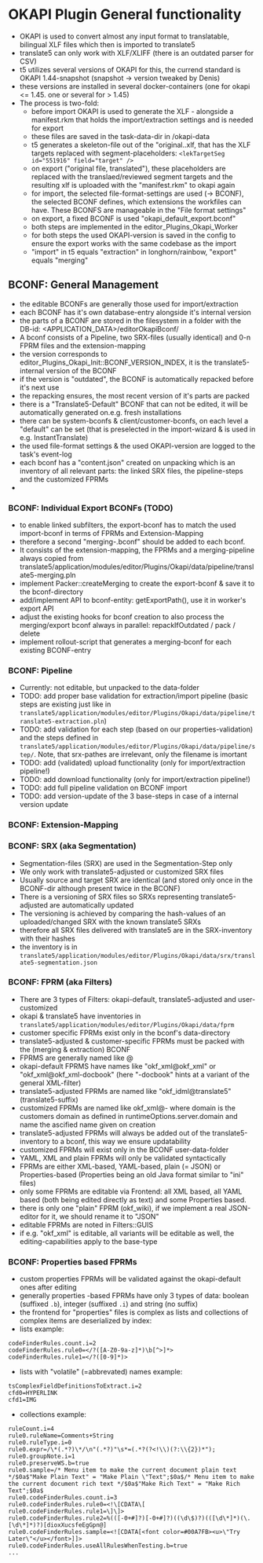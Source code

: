 

# OKAPI Plugin General functionality

* OKAPI is used to convert almost any input format to translatable, bilingual XLF files which then is imported to translate5
* translate5 can only work with XLF/XLIFF (there is an outdated parser for CSV)
* t5 utilizes several versions of OKAPI for this, the currend standard is OKAPI 1.44-snapshot (snapshot -> version tweaked by Denis)
* these versions are installed in several docker-containers (one for okapi <= 1.45. one or several for > 1.45)
* The process is two-fold:
  * before import OKAPI is used to generate the XLF - alongside a manifest.rkm that holds the import/extraction settings and is needed for export
  * these files are saved in the task-data-dir in /okapi-data
  * t5 generates a skeleton-file out of the "original.<extension>.xlf, that has the XLF targets replaced with segment-placeholders: `<lekTargetSeg id="551916" field="target" />`
  * on export ("original file, translated"), these placeholders are replaced with the translaed/reviewed segment targets and the resulting xlf is uploaded with the "manifest.rkm" to okapi again
  * for import, the selected file-format-settings are used (-> BCONF), the selected BCONF defines, which extensions the workfiles can have. These BCONFS are manageable in the "File format settings"
  * on export, a fixed BCONF is used "okapi_default_export.bconf"
  * both steps are implemented in the editor_Plugins_Okapi_Worker
  * for both steps the used OKAPI-version is saved in the config to ensure the export works with the same codebase as the import
  * "import" in t5 equals "extraction" in longhorn/rainbow, "export" equals "merging"


## BCONF: General Management

* the editable BCONFs are generally those used for import/extraction
* each BCONF has it's own database-entry alongside it's internal version
* the parts of a BCONF are stored in the filesystem in a folder with the DB-id: <APPLICATION_DATA>/editorOkapiBconf/<id>
* A bconf consists of a Pipeline, two SRX-files (usually identical) and 0-n FPRM files and the extension-mapping
* the version corresponds to editor_Plugins_Okapi_Init::BCONF_VERSION_INDEX, it is the translate5-internal version of the BCONF
* if the version is "outdated", the BCONF is automatically repacked before it's next use
* the repacking ensures, the most recent version of it's parts are packed
* there is a "Translate5-Default" BCONF that can not be edited, it will be automatically generated on.e.g. fresh installations
* there can be system-bconfs & client/customer-bconfs, on each level a "default" can be set (that is preselected in the import-wizard & is used in e.g. InstantTranslate)
* the used file-format settings & the used OKAPI-version are logged to the task's event-log
* each bconf has a "content.json" created on unpacking which is an inventory of all relevant parts: the linked SRX files, the pipeline-steps and the customized FPRMs
* 


### BCONF: Individual Export BCONFs (TODO)

* to enable linked subfilters, the export-bconf has to match the used import-bconf in terms of FPRMs and Extension-Mapping
* therefore a second "merging-<id>.bconf" should be added to each bconf.
* It consists of the extension-mapping, the FPRMs and a merging-pipeline always copied from translate5/application/modules/editor/Plugins/Okapi/data/pipeline/translate5-merging.pln
* implement Packer::createMerging to create the export-bconf & save it to the bconf-directory
* add/implement API to bconf-entity: getExportPath(), use it in worker's export API
* adjust the existing hooks for bconf creation to also process the merging/export bconf always in parallel: repackIfOutdated / pack / delete
* implement rollout-script that generates a merging-bconf for each existing BCONF-entry


### BCONF: Pipeline

- Currently: not editable, but unpacked to the data-folder
- TODO: add proper base validation for extraction/import pipeline (basic steps are existing just like in `translate5/application/modules/editor/Plugins/Okapi/data/pipeline/translate5-extraction.pln`)
- TODO: add validation for each step (based on our properties-validation) and the steps defined in `translate5/application/modules/editor/Plugins/Okapi/data/pipeline/step/`. Note, that srx-pathes are irrelevant, only the filename is imortant
- TODO: add (validated) upload functionality (only for import/extraction pipeline!)
- TODO: add download functionality (only for import/extraction pipeline!)
- TODO: add full pipeline validation on BCONF import
- TODO: add version-update of the 3 base-steps in case of a internal version update

### BCONF: Extension-Mapping

### BCONF: SRX (aka Segmentation)

* Segmentation-files (SRX) are used in the Segmentation-Step only
* We only work with translate5-adjusted or customized SRX files
* Usually source and target SRX are identical (and stored only once in the BCONF-dir although present twice in the BCONF)
* There is a versioning of SRX files so SRXs representing translate5-adjusted are automatically updated
* The versioning is achieved by comparing the hash-values of an uploaded/changed SRX with the known translate5 SRXs
* therefore all SRX files delivered with translate5 are in the SRX-inventory with their hashes
* the inventory is in `translate5/application/modules/editor/Plugins/Okapi/data/srx/translate5-segmentation.json`

### BCONF: FPRM (aka Filters)

* There are 3 types of Filters: okapi-default, translate5-adjusted and user-customized
* okapi & translate5 have inventories in `translate5/application/modules/editor/Plugins/Okapi/data/fprm`
* customer specific FPRMs exist only in the bconf's data-directory
* translate5-adjusted & customer-specific FPRMs must be packed with the (merging & extraction) BCONF
* FPRMS are generally named like <okapi-type>@<variant>
* okapi-default FPRMS have names like "okf_xml@okf_xml" or "okf_xml@okf_xml-docbook" (here "-docbook" hints at a variant of the general XML-filter)
* translate5-adjusted FPRMs are named like "okf_idml@translate5" (translate5-suffix)
* customized FPRMs are named like okf_xml@<domain>-<name> where domain is the customers domain as defined in runtimeOptions.server.domain and name the ascified name given on creation
* translate5-adjusted FPRMs will always be added out of the translate5-inventory to a bconf, this way we ensure updatability
* customized FPRMs will exist only in the BCONF user-data-folder
* YAML, XML and plain FPRMs will only be validated syntactically
* FPRMs are either XML-based, YAML-based, plain (= JSON) or Properties-based (Properties being an old Java format similar to "ini" files)
* only some FPRMs are editable via Frontend: all XML based, all YAML based (both being edited directly as text) and some Properties based.
* there is only one "plain" FPRM (okf_wiki), if we implement a real JSON-editor for it, we should rename it to "JSON"
* editable FPRMs are noted in Filters::GUIS
* if e.g. "okf_xml" is editable, all variants will be editable as well, the editing-capabilities apply to the base-type



### BCONF: Properties based FPRMs

* custom properties FPRMs will be validated against the okapi-default ones after editing
* generally properties -based FPRMs have only 3 types of data: boolean (suffixed `.b`), integer (suffixed `.i`) and string (no suffix)
* the frontend for "properties" files is complex as lists and collections of complex items are deserialized by index:
* lists example:
```
codeFinderRules.count.i=2
codeFinderRules.rule0=</?([A-Z0-9a-z]*)\b[^>]*>
codeFinderRules.rule1=</?([0-9]*)>
```
* lists with "volatile" (=abbrevated) names example:
```
tsComplexFieldDefinitionsToExtract.i=2
cfd0=HYPERLINK
cfd1=IMG
```
* collections example:
```
ruleCount.i=4
rule0.ruleName=Comments+String
rule0.ruleType.i=0
rule0.expr=/\*(.*?)\*/\n"(.*?)"\s*=(.*?(?<!\\)(?:\\{2})*");
rule0.groupNote.i=1
rule0.preserveWS.b=true
rule0.sample=/* Menu item to make the current document plain text */$0a$"Make Plain Text" = "Make Plain \"Text";$0a$/* Menu item to make the current document rich text */$0a$"Make Rich Text" = "Make Rich Text";$0a$
rule0.codeFinderRules.count.i=3
rule0.codeFinderRules.rule0=<!\[CDATA\[
rule0.codeFinderRules.rule1=\]\]>
rule0.codeFinderRules.rule2=%(([-0+#]?)[-0+#]?)((\d\$)?)(([\d\*]*)(\.[\d\*]*)?)[dioxXucsfeEgGpn@]
rule0.codeFinderRules.sample=<![CDATA[<font color=#00A7FB><u>\"Try Later\"</u></font>]]>
rule0.codeFinderRules.useAllRulesWhenTesting.b=true
...
```


 